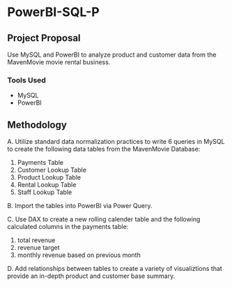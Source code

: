 # PowerBI-SQL-P

## Project Proposal
Use MySQL and PowerBI to analyze product and customer data from the MavenMovie movie rental business.

### Tools Used
- MySQL
- PowerBI

## Methodology
A. Utilize standard data normalization practices to write 6 queries in MySQL to create the following data tables from the MavenMovie Database:
  1. Payments Table
  2. Customer Lookup Table
  3. Product Lookup Table
  4. Rental Lookup Table
  5. Staff Lookup Table
  
B. Import the tables into PowerBI via Power Query.

C. Use DAX to create a new rolling calender table and the following calculated columns in the payments table:
  1. total revenue
  2. revenue target
  3. monthly revenue based on previous month
  
D. Add relationships between tables to create a variety of visualiztions that provide an in-depth product and customer base summary. 

